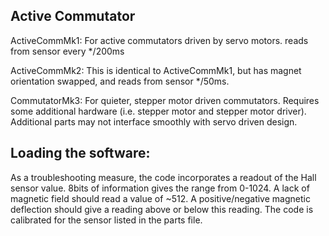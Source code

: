 ## Active Commutator


ActiveCommMk1: For active commutators driven by servo motors. reads from sensor every */200ms

ActiveCommMk2: This is identical to ActiveCommMk1, but has magnet orientation swapped, and reads from sensor  */50ms.

CommutatorMk3: For quieter, stepper motor driven commutators. Requires some additional hardware (i.e. stepper motor and stepper motor driver). Additional parts may not interface smoothly with servo driven design.

## Loading the software:

As a troubleshooting measure, the code incorporates a readout of the Hall sensor value. 8bits of information gives the range from 0-1024. A lack of magnetic field should read a value of  ~512. A positive/negative magnetic deflection should give a reading above or below this reading. The code is calibrated for the sensor listed in the parts file.
